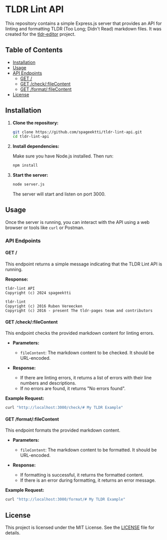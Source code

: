 # TLDR Lint API

This repository contains a simple Express.js server that provides an API for linting and formatting TLDR (Too Long; Didn't Read) markdown files. It was created for the [tldr-editor](https://github.com/spageektti/tldr-editor) project.

## Table of Contents

- [Installation](#installation)
- [Usage](#usage)
- [API Endpoints](#api-endpoints)
  - [GET /](#get-)
  - [GET /check/:fileContent](#get-checkfilecontent)
  - [GET /format/:fileContent](#get-formatfilecontent)
- [License](#license)

## Installation

1. **Clone the repository:**

   ```bash
   git clone https://github.com/spageektti/tldr-lint-api.git
   cd tldr-lint-api
   ```

2. **Install dependencies:**

   Make sure you have Node.js installed. Then run:

   ```bash
   npm install
   ```

3. **Start the server:**

   ```bash
   node server.js
   ```

   The server will start and listen on port 3000.

## Usage

Once the server is running, you can interact with the API using a web browser or tools like `curl` or Postman.

### API Endpoints

#### GET /

This endpoint returns a simple message indicating that the TLDR Lint API is running.

**Response:**

```
tldr-lint API
Copyright (c) 2024 spageektti

tldr-lint
Copyright (c) 2016 Ruben Vereecken
Copyright (c) 2016 - present The tldr-pages team and contributors
```

#### GET /check/:fileContent

This endpoint checks the provided markdown content for linting errors.

- **Parameters:**
  - `fileContent`: The markdown content to be checked. It should be URL-encoded.

- **Response:**
  - If there are linting errors, it returns a list of errors with their line numbers and descriptions.
  - If no errors are found, it returns "No errors found".

**Example Request:**

```bash
curl "http://localhost:3000/check/# My TLDR Example"
```

#### GET /format/:fileContent

This endpoint formats the provided markdown content.

- **Parameters:**
  - `fileContent`: The markdown content to be formatted. It should be URL-encoded.

- **Response:**
  - If formatting is successful, it returns the formatted content.
  - If there is an error during formatting, it returns an error message.

**Example Request:**

```bash
curl "http://localhost:3000/format/# My TLDR Example"
```

## License

This project is licensed under the MIT License. See the [LICENSE](LICENSE) file for details.
